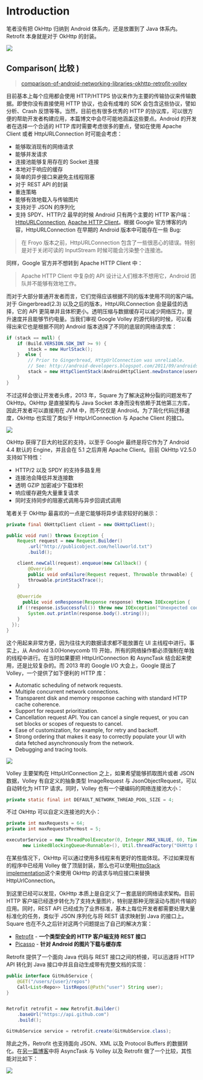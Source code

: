 # Introduction

笔者没有把 OkHttp 归纳到 Android 体系内，还是放置到了 Java 体系内。Retrofit 本身就是对于 OkHttp 的封装。

![](https://packetzoom.com/blog/images/httplibs.png)

## Comparison( 比较 )

> [comparison-of-android-networking-libraries-okhttp-retrofit-volley](http://stackoverflow.com/questions/16902716/comparison-of-android-networking-libraries-okhttp-retrofit-volley#)

目前基本上每个应用都会使用 HTTP/HTTPS 协议来作为主要的传输协议来传输数据。即使你没有直接使用 HTTP 协议，也会有成堆的 SDK 会包含这些协议，譬如分析、Crash 反馈等等。当然，目前也有很多优秀的 HTTP 的协议库，可以很方便的帮助开发者构建应用，本篇博文中会尽可能地涵盖这些要点。Android 的开发者在选择一个合适的 HTTP 库时需要考虑很多的要点，譬如在使用 Apache Client 或者 HttpURLConnection 时可能会考虑：

* 能够取消现有的网络请求
* 能够并发请求
* 连接池能够复用存在的 Socket 连接
* 本地对于响应的缓存
* 简单的异步接口来避免主线程阻塞
* 对于 REST API 的封装
* 重连策略
* 能够有效地载入与传输图片
* 支持对于 JSON 的序列化
* 支持 SPDY、HTTP/2 最早的时候 Android 只有两个主要的 HTTP 客户端： [HttpURLConnection](http://developer.android.com/reference/java/net/HttpURLConnection.html), [Apache HTTP Client](https://developer.android.com/sdk/api_diff/22/changes/android.net.http.AndroidHttpClient.html)。根据 Google 官方博客的内容，HttpURLConnection 在早期的 Android 版本中可能存在一些 Bug:

> 在 Froyo 版本之前，HttpURLConnection 包含了一些很恶心的错误。特别是对于关闭可读的 InputStream 时候可能会污染整个连接池。

同样，Google 官方并不想转到 Apache HTTP Client 中：

> Apache HTTP Client 中复杂的 API 设计让人们根本不想用它，Android 团队并不能够有效地工作。

而对于大部分普通开发者而言，它们觉得应该根据不同的版本使用不同的客户端。对于 Gingerbread(2.3) 以及之后的版本，HttpURLConnection 会是最佳的选择，它的 API 更简单并且体积更小。透明压缩与数据缓存可以减少网络压力，提升速度并且能够节约电量。当我们审视 Google Volley 的源代码的时候，可以看得出来它也是根据不同的 Android 版本选择了不同的底层的网络请求库：

```java
if (stack == null) {
    if (Build.VERSION.SDK_INT >= 9) {
        stack = new HurlStack();
    }  else {
        // Prior to Gingerbread, HttpUrlConnection was unreliable.
        // See: http://android-developers.blogspot.com/2011/09/androids-http-clients.html
        stack = new HttpClientStack(AndroidHttpClient.newInstance(userAgent));
    }
}
```

不过这样会很让开发者头疼，2013 年，Square 为了解决这种分裂的问题发布了 OkHttp。OkHttp 是直接架构与 Java Socket 本身而没有依赖于其他第三方库，因此开发者可以直接用在 JVM 中，而不仅仅是 Android。为了简化代码迁移速度，OkHttp 也实现了类似于 HttpUrlConnection 与 Apache Client 的接口。

![](https://packetzoom.com/blog/images/okhttp.png)

OkHttp 获得了巨大的社区的支持，以至于 Google 最终是将它作为了 Android 4.4 默认的 Engine，并且会在 5.1 之后弃用 Apache Client。目前 OkHttp V2.5.0 支持如下特性：

* HTTP/2 以及 SPDY 的支持多路复用
* 连接池会降低并发连接数
* 透明 GZIP 加密减少下载体积
* 响应缓存避免大量重复请求
* 同时支持同步的阻塞式调用与异步回调式调用

笔者关于 OkHttp 最喜欢的一点是它能够将异步请求较好的展示：

```java
private final OkHttpClient client = new OkHttpClient();

public void run() throws Exception {
    Request request = new Request.Builder()
        .url("http://publicobject.com/helloworld.txt")
        .build();

    client.newCall(request).enqueue(new Callback() {
        @Override
        public void onFailure(Request request, Throwable throwable) {
        throwable.printStackTrace();
    }

    @Override
      public void onResponse(Response response) throws IOException {
    if (!response.isSuccessful()) throw new IOException("Unexpected code " + response);
        System.out.println(response.body().string());
    }
  });
}
```

这个用起来非常方便，因为往往大的数据请求都不能放置在 UI 主线程中进行。事实上，从 Android 3.0(Honeycomb 11) 开始，所有的网络操作都必须强制在单独的线程中进行。在当时如果要把 HttpUrlConnection 和 AsyncTask 结合起来使用，还是比较复杂的。而 2013 年的 Google I/O 大会上，Google 提出了 Volley，一个提供了如下便利的 HTTP 库：

* Automatic scheduling of network requests.
* Multiple concurrent network connections.
* Transparent disk and memory response caching with standard HTTP cache coherence.
* Support for request prioritization.
* Cancellation request API. You can cancel a single request, or you can set blocks or scopes of requests to cancel.
* Ease of customization, for example, for retry and backoff.
* Strong ordering that makes it easy to correctly populate your UI with data fetched asynchronously from the network.
* Debugging and tracing tools.

![](https://packetzoom.com/blog/images/volley_arch.png)

Volley 主要架构在 HttpUrlConnection 之上，如果希望能够抓取图片或者 JSON 数据，Volley 有自定义的抽象类型 ImageRequest 与 JsonObjectRequest，可以自动转化为 HTTP 请求。同时，Volley 也有一个硬编码的网络连接池大小：

```java
private static final int DEFAULT_NETWORK_THREAD_POOL_SIZE = 4;
```

不过 OkHttp 可以自定义连接池的大小：

```java
private int maxRequests = 64;
private int maxRequestsPerHost = 5;

executorService = new ThreadPoolExecutor(0, Integer.MAX_VALUE, 60, TimeUnit.SECONDS,
      new LinkedBlockingQueue<Runnable>(), Util.threadFactory("OkHttp Dispatcher", false));
```

在某些情况下，OkHttp 可以通过使用多线程来有更好的性能体现。不过如果现有的程序中已经用 Volley 做了顶层封装，那么也可以使用[HttpStack implementation](https://gist.github.com/bryanstern/4e8f1cb5a8e14c202750)这个来使用 OkHttp 的请求与响应接口来替换 HttpUrlConnection。

到这里已经可以发现，OkHttp 本质上是自定义了一套底层的网络请求架构。目前 HTTP 客户端已经逐步转化为了支持大量图片，特别是那种无限滚动与图片传输的应用。同时，REST API 已经成为了业界标准，基本上每位开发者都需要处理大量标准化的任务，类似于 JSON 序列化与将 REST 请求映射到 Java 的接口上。Square 也在不久之后针对这两个问题提出了自己的解决方案：

* [Retrofit](http://square.github.io/retrofit/) - **一个类型安全的 HTTP 客户端支持 REST 接口**
* [Picasso](http://square.github.io/picasso/) - **针对 Android 的图片下载与缓存库**

Retrofit 提供了一个面向 Java 代码与 REST 接口之间的桥接，可以迅速将 HTTP API 转化到 Java 接口中并且自动生成带有完整文档的实现：

```java
public interface GitHubService {
    @GET("/users/{user}/repos")
    Call<List<Repo>> listRepos(@Path("user") String user);
}


Retrofit retrofit = new Retrofit.Builder()
    .baseUrl("https://api.github.com")
    .build();

GitHubService service = retrofit.create(GitHubService.class);
```

除此之外，Retrofit 也支持面向 JSON、XML 以及 Protocol Buffers 的数据转化。在[另一篇博客](http://instructure.github.io/blog/2013/12/09/volley-vs-retrofit/)中将 AsyncTask 与 Volley 以及 Retrofit 做了一个比较，其性能对比如下：

![](http://i.imgur.com/tIdZkl3.png)
